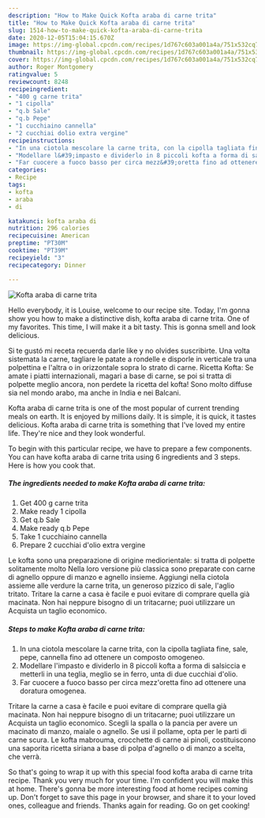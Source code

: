 ```yaml
---
description: "How to Make Quick Kofta araba di carne trita"
title: "How to Make Quick Kofta araba di carne trita"
slug: 1514-how-to-make-quick-kofta-araba-di-carne-trita
date: 2020-12-05T15:04:15.670Z
image: https://img-global.cpcdn.com/recipes/1d767c603a001a4a/751x532cq70/kofta-araba-di-carne-trita-recipe-main-photo.jpg
thumbnail: https://img-global.cpcdn.com/recipes/1d767c603a001a4a/751x532cq70/kofta-araba-di-carne-trita-recipe-main-photo.jpg
cover: https://img-global.cpcdn.com/recipes/1d767c603a001a4a/751x532cq70/kofta-araba-di-carne-trita-recipe-main-photo.jpg
author: Roger Montgomery
ratingvalue: 5
reviewcount: 8248
recipeingredient:
- "400 g carne trita"
- "1 cipolla"
- "q.b Sale"
- "q.b Pepe"
- "1 cucchiaino cannella"
- "2 cucchiai dolio extra vergine"
recipeinstructions:
- "In una ciotola mescolare la carne trita, con la cipolla tagliata fine, sale, pepe, cannella fino ad ottenere un composto omogeneo."
- "Modellare l&#39;impasto e dividerlo in 8 piccoli kofta a forma di salsiccia e metterli in una teglia, meglio se in ferro, unta di due cucchiai d&#39;olio."
- "Far cuocere a fuoco basso per circa mezz&#39;oretta fino ad ottenere una doratura omogenea."
categories:
- Recipe
tags:
- kofta
- araba
- di

katakunci: kofta araba di 
nutrition: 296 calories
recipecuisine: American
preptime: "PT30M"
cooktime: "PT39M"
recipeyield: "3"
recipecategory: Dinner

---
```



![Kofta araba di carne trita](https://img-global.cpcdn.com/recipes/1d767c603a001a4a/751x532cq70/kofta-araba-di-carne-trita-recipe-main-photo.jpg)

Hello everybody, it is Louise, welcome to our recipe site. Today, I'm gonna show you how to make a distinctive dish, kofta araba di carne trita. One of my favorites. This time, I will make it a bit tasty. This is gonna smell and look delicious.

Si te gustó mi receta recuerda darle like y no olvides suscribirte. Una volta sistemata la carne, tagliare le patate a rondelle e disporle in verticale tra una polpettina e l&#39;altra o in orizzontale sopra lo strato di carne. Ricetta Kofta: Se amate i piatti internazionali, magari a base di carne, se poi si tratta di polpette meglio ancora, non perdete la ricetta del kofta! Sono molto diffuse sia nel mondo arabo, ma anche in India e nei Balcani.

Kofta araba di carne trita is one of the most popular of current trending meals on earth. It is enjoyed by millions daily. It is simple, it is quick, it tastes delicious. Kofta araba di carne trita is something that I've loved my entire life. They're nice and they look wonderful.


To begin with this particular recipe, we have to prepare a few components. You can have kofta araba di carne trita using 6 ingredients and 3 steps. Here is how you cook that.

<!--inarticleads1-->

##### The ingredients needed to make Kofta araba di carne trita:

1. Get 400 g carne trita
1. Make ready 1 cipolla
1. Get q.b Sale
1. Make ready q.b Pepe
1. Take 1 cucchiaino cannella
1. Prepare 2 cucchiai d&#39;olio extra vergine


Le kofta sono una preparazione di origine mediorientale: si tratta di polpette solitamente molto Nella loro versione più classica sono preparate con carne di agnello oppure di manzo e agnello insieme. Aggiungi nella ciotola assieme alle verdure la carne trita, un generoso pizzico di sale, l&#39;aglio tritato. Tritare la carne a casa è facile e puoi evitare di comprare quella già macinata. Non hai neppure bisogno di un tritacarne; puoi utilizzare un Acquista un taglio economico. 

<!--inarticleads2-->

##### Steps to make Kofta araba di carne trita:

1. In una ciotola mescolare la carne trita, con la cipolla tagliata fine, sale, pepe, cannella fino ad ottenere un composto omogeneo.
1. Modellare l&#39;impasto e dividerlo in 8 piccoli kofta a forma di salsiccia e metterli in una teglia, meglio se in ferro, unta di due cucchiai d&#39;olio.
1. Far cuocere a fuoco basso per circa mezz&#39;oretta fino ad ottenere una doratura omogenea.


Tritare la carne a casa è facile e puoi evitare di comprare quella già macinata. Non hai neppure bisogno di un tritacarne; puoi utilizzare un Acquista un taglio economico. Scegli la spalla o la pancia per avere un macinato di manzo, maiale o agnello. Se usi il pollame, opta per le parti di carne scura. Le kofta mabrouma, crocchette di carne ai pinoli, costituiscono una saporita ricetta siriana a base di polpa d&#39;agnello o di manzo a scelta, che verrà. 

So that's going to wrap it up with this special food kofta araba di carne trita recipe. Thank you very much for your time. I'm confident you will make this at home. There's gonna be more interesting food at home recipes coming up. Don't forget to save this page in your browser, and share it to your loved ones, colleague and friends. Thanks again for reading. Go on get cooking!
